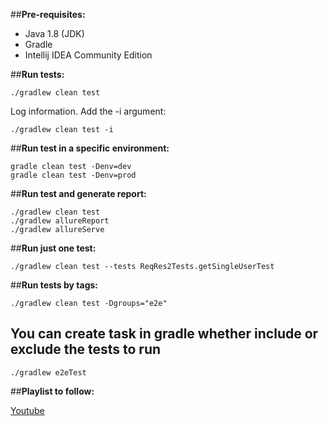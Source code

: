 ##**Pre-requisites:**
* Java 1.8 (JDK)
* Gradle
* Intellij IDEA Community Edition

##**Run tests:**
```
./gradlew clean test
```

Log information. Add the -i argument:

``` ./gradlew clean test -i ```

##**Run test in a specific environment:**
```
gradle clean test -Denv=dev
gradle clean test -Denv=prod

```

##**Run test and generate report:**
```
./gradlew clean test
./gradlew allureReport
./gradlew allureServe
```

##**Run just one test:**
```
./gradlew clean test --tests ReqRes2Tests.getSingleUserTest
```

##**Run tests by tags:**
```
./gradlew clean test -Dgroups="e2e"
```

## You can create task in gradle whether include or exclude the tests to run
```
./gradlew e2eTest
```
##**Playlist to follow:**

[Youtube](https://www.youtube.com/playlist?list=PLeo6Q1inqlOf2yUIT1SUal8eViM6u4PBn)